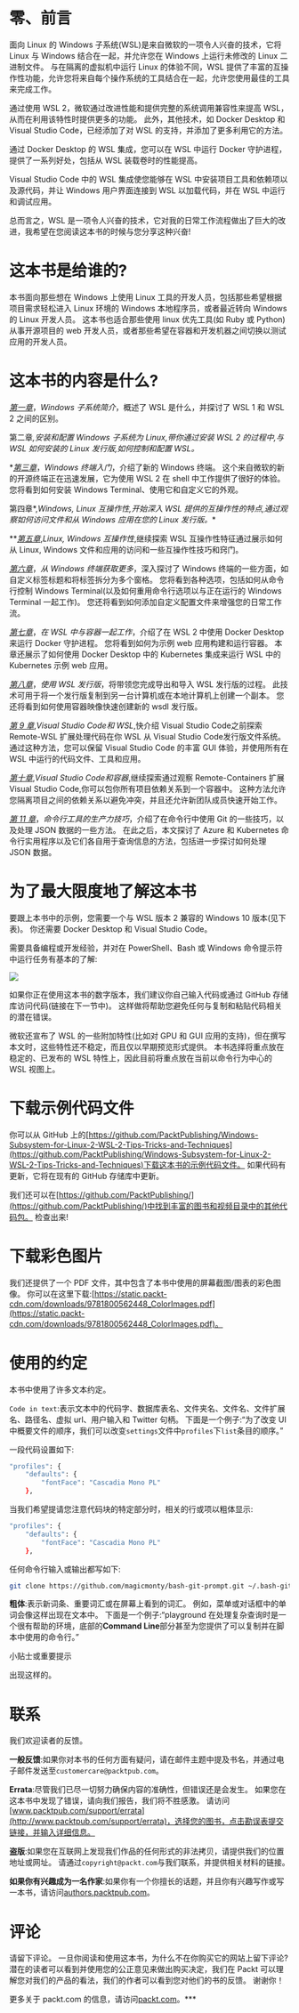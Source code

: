 # 零、前言

面向 Linux 的 Windows 子系统(WSL)是来自微软的一项令人兴奋的技术，它将 Linux 与 Windows 结合在一起，并允许您在 Windows 上运行未修改的 Linux 二进制文件。 与在隔离的虚拟机中运行 Linux 的体验不同，WSL 提供了丰富的互操作性功能，允许您将来自每个操作系统的工具结合在一起，允许您使用最佳的工具来完成工作。

通过使用 WSL 2，微软通过改进性能和提供完整的系统调用兼容性来提高 WSL，从而在利用该特性时提供更多的功能。 此外，其他技术，如 Docker Desktop 和 Visual Studio Code，已经添加了对 WSL 的支持，并添加了更多利用它的方法。

通过 Docker Desktop 的 WSL 集成，您可以在 WSL 中运行 Docker 守护进程，提供了一系列好处，包括从 WSL 装载卷时的性能提高。

Visual Studio Code 中的 WSL 集成使您能够在 WSL 中安装项目工具和依赖项以及源代码，并让 Windows 用户界面连接到 WSL 以加载代码，并在 WSL 中运行和调试应用。

总而言之，WSL 是一项令人兴奋的技术，它对我的日常工作流程做出了巨大的改进，我希望在您阅读这本书的时候与您分享这种兴奋!

# 这本书是给谁的?

本书面向那些想在 Windows 上使用 Linux 工具的开发人员，包括那些希望根据项目需求轻松进入 Linux 环境的 Windows 本地程序员，或者最近转向 Windows 的 Linux 开发人员。 这本书也适合那些使用 linux 优先工具(如 Ruby 或 Python)从事开源项目的 web 开发人员，或者那些希望在容器和开发机器之间切换以测试应用的开发人员。

# 这本书的内容是什么?

[*第一章*](01.html#_idTextAnchor017)，*Windows 子系统简介*，概述了 WSL 是什么，并探讨了 WSL 1 和 WSL 2 之间的区别。

第二章[](02.html#_idTextAnchor023)*,*安装和配置 Windows 子系统为 Linux*,带你通过安装 WSL 2 的过程中,与 WSL 如何安装的 Linux 发行版,如何控制和配置 WSL。*

 *[*第三章*](03.html#_idTextAnchor037)，*Windows 终端入门*，介绍了新的 Windows 终端。 这个来自微软的新的开源终端正在迅速发展，它为使用 WSL 2 在 shell 中工作提供了很好的体验。 您将看到如何安装 Windows Terminal、使用它和自定义它的外观。

第四章[](04.html#_idTextAnchor047)*,*Windows, Linux 互操作性,开始深入 WSL 提供的互操作性的特点,通过观察如何访问文件和从 Windows 应用在您的 Linux 发行版。**

 **[*第五章*](05.html#_idTextAnchor054),*Linux, Windows 互操作性*,继续探索 WSL 互操作性特征通过展示如何从 Linux, Windows 文件和应用的访问和一些互操作性技巧和窍门。

[*第六章*](06.html#_idTextAnchor069)，*从 Windows 终端获取更多*，深入探讨了 Windows 终端的一些方面，如自定义标签标题和将标签拆分为多个窗格。 您将看到各种选项，包括如何从命令行控制 Windows Terminal(以及如何重用命令行选项以与正在运行的 Windows Terminal 一起工作)。 您还将看到如何添加自定义配置文件来增强您的日常工作流。

[*第七章*](07.html#_idTextAnchor082)，*在 WSL 中与容器一起工作*，介绍了在 WSL 2 中使用 Docker Desktop 来运行 Docker 守护进程。 您将看到如何为示例 web 应用构建和运行容器。 本章还展示了如何使用 Docker Desktop 中的 Kubernetes 集成来运行 WSL 中的 Kubernetes 示例 web 应用。

[*第八章*](08.html#_idTextAnchor098)，*使用 WSL 发行版*，将带领您完成导出和导入 WSL 发行版的过程。 此技术可用于将一个发行版复制到另一台计算机或在本地计算机上创建一个副本。 您还将看到如何使用容器映像快速创建新的 wsdl 发行版。

[*第 9 章*](09.html#_idTextAnchor111),*Visual Studio Code和 WSL*,快介绍 Visual Studio Code之前探索 Remote-WSL 扩展处理代码在你 WSL 从 Visual Studio Code发行版文件系统。 通过这种方法，您可以保留 Visual Studio Code 的丰富 GUI 体验，并使用所有在 WSL 中运行的代码文件、工具和应用。

[*第十章*](10.html#_idTextAnchor125),*Visual Studio Code和容器*,继续探索通过观察 Remote-Containers 扩展 Visual Studio Code,你可以包你所有项目依赖关系到一个容器中。 这种方法允许您隔离项目之间的依赖关系以避免冲突，并且还允许新团队成员快速开始工作。

[*第 11 章*](11.html#_idTextAnchor148)，*命令行工具的生产力技巧*，介绍了在命令行中使用 Git 的一些技巧，以及处理 JSON 数据的一些方法。 在此之后，本文探讨了 Azure 和 Kubernetes 命令行实用程序以及它们各自用于查询信息的方法，包括进一步探讨如何处理 JSON 数据。

# 为了最大限度地了解这本书

要跟上本书中的示例，您需要一个与 WSL 版本 2 兼容的 Windows 10 版本(见下表)。 你还需要 Docker Desktop 和 Visual Studio Code。

需要具备编程或开发经验，并对在 PowerShell、Bash 或 Windows 命令提示符中运行任务有基本的了解:

![](img/B16412_Preface_Table.jpg)

如果你正在使用这本书的数字版本，我们建议你自己输入代码或通过 GitHub 存储库访问代码(链接在下一节中)。 这样做将帮助您避免任何与复制和粘贴代码相关的潜在错误。

微软还宣布了 WSL 的一些附加特性(比如对 GPU 和 GUI 应用的支持)，但在撰写本文时，这些特性还不稳定，而且仅以早期预览形式提供。 本书选择将重点放在稳定的、已发布的 WSL 特性上，因此目前将重点放在当前以命令行为中心的 WSL 视图上。

# 下载示例代码文件

你可以从 GitHub 上的[https://github.com/PacktPublishing/Windows-Subsystem-for-Linux-2-WSL-2-Tips-Tricks-and-Techniques](https://github.com/PacktPublishing/Windows-Subsystem-for-Linux-2-WSL-2-Tips-Tricks-and-Techniques)下载这本书的示例代码文件。 如果代码有更新，它将在现有的 GitHub 存储库中更新。

我们还可以在[https://github.com/PacktPublishing/](https://github.com/PacktPublishing/)中找到丰富的图书和视频目录中的其他代码包。 检查出来!

# 下载彩色图片

我们还提供了一个 PDF 文件，其中包含了本书中使用的屏幕截图/图表的彩色图像。 你可以在这里下载:[https://static.packt-cdn.com/downloads/9781800562448_ColorImages.pdf](https://static.packt-cdn.com/downloads/9781800562448_ColorImages.pdf)。

# 使用的约定

本书中使用了许多文本约定。

`Code in text`:表示文本中的代码字、数据库表名、文件夹名、文件名、文件扩展名、路径名、虚拟 url、用户输入和 Twitter 句柄。 下面是一个例子:“为了改变 UI 中概要文件的顺序，我们可以改变`settings`文件中`profiles`下`list`条目的顺序。”

一段代码设置如下:

```sh
"profiles": {
    "defaults": {
        "fontFace": "Cascadia Mono PL"
    },
```

当我们希望提请您注意代码块的特定部分时，相关的行或项以粗体显示:

```sh
"profiles": {
    "defaults": {
        "fontFace": "Cascadia Mono PL"
    },
```

任何命令行输入或输出都写如下:

```sh
git clone https://github.com/magicmonty/bash-git-prompt.git ~/.bash-git-prompt --depth=1
```

**粗体**:表示新词条、重要词汇或在屏幕上看到的词汇。 例如，菜单或对话框中的单词会像这样出现在文本中。 下面是一个例子:“playground 在处理复杂查询时是一个很有帮助的环境，底部的**Command Line**部分甚至为您提供了可以复制并在脚本中使用的命令行。”

小贴士或重要提示

出现这样的。

# 联系

我们欢迎读者的反馈。

**一般反馈**:如果你对本书的任何方面有疑问，请在邮件主题中提及书名，并通过电子邮件发送至`customercare@packtpub.com`。

**Errata**:尽管我们已尽一切努力确保内容的准确性，但错误还是会发生。 如果您在这本书中发现了错误，请向我们报告，我们将不胜感激。 请访问[www.packtpub.com/support/errata](http://www.packtpub.com/support/errata)，选择您的图书，点击勘误表提交链接，并输入详细信息。

**盗版**:如果您在互联网上发现我们作品的任何形式的非法拷贝，请提供我们的位置地址或网址。 请通过`copyright@packt.com`与我们联系，并提供相关材料的链接。

**如果你有兴趣成为一名作家**:如果你有一个你擅长的话题，并且你有兴趣写作或写一本书，请访问[authors.packtpub.com](http://authors.packtpub.com)。

# 评论

请留下评论。 一旦你阅读和使用这本书，为什么不在你购买它的网站上留下评论? 潜在的读者可以看到并使用您的公正意见来做出购买决定，我们在 Packt 可以理解您对我们的产品的看法，我们的作者可以看到您对他们的书的反馈。 谢谢你！

更多关于 packt.com 的信息，请访问[packt.com](http://packt.com)。***